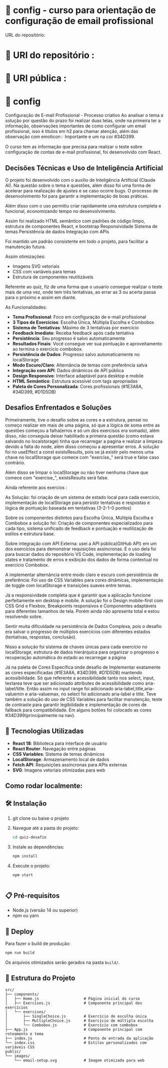 # 📧  config - curso para orientação de configuração de email profissional 


URL do repositório:
# 📧 URl do repositório : 

# 📧 URl  pública :

# 📧  config

 Configuração de E-mail Profissional - Processo criativo 
 Ao analisar o tema a solução por questão do prazo foi realizar duas telas, onde na primeira ter a informação, observações importantes de como configurar um email profissional, isso é titulos em h2 para chamar atenção, além das observação com emoticon💡 Importante e um na cor #34D399.

O curso tem as informação que precisa para realizar o teste sobre configuração de contas de e-mail profissional, foi desenvolvido com React.


## Decisões Técnicas e Uso de Inteligência Artificial 

O projeto foi desenvolvido com o auxílio de Inteligência Artificial (Claude AI).
Na questão sobre o tema e questões, além disso foi uma forma de acelerar  para realização de ajustes e se caso ocorre bugs.
O processo  de desenvolvimento foi para garantir a implementação de boas práticas. 

Além disso com o uso permitiu criar rapidamente uma estrutura completa e funcional, economizando tempo no desenvolvimento.


Assim foi realizado 
HTML semântico com padrões de código limpo, estrutura de componentes React, e bootstrap
Responsividade
Sistema de temas
Persistência de dados
Integração com APIs

Foi mantido um padrão consistente em todo o projeto, para facilitar a manutenção futura.

Assim otimizações:
   - Imagens SVG vetoriais
   - CSS com variáveis para temas
   - Estrutura de componentes reutilizáveis

Referente ao quiz, fiz de uma forma que o usuario consegue realizar o teste mais de uma vez, onde tem três tentativas, ao errar as 3 ou acerta passa para o próximo e assim em diante. 



As Funcionalidades:

- **Tema Profissional**: Foco em configuração de e-mail profissional
- **3 Tipos de Exercícios**: Escolha Única, Múltipla Escolha e Combobox
- **Sistema de Tentativas**: Máximo de 3 tentativas por exercício
- **Feedback Imediato**: Receba feedback após cada tentativa
- **Persistência**: Seu progresso é salvo automaticamente
- **Resultados Finais**: Você consegue ver sua pontuação e aproveitamento ao termina o exercicio combobox.
- **Persistência de Dados**: Progresso salvo automaticamente no localStorage
- **Modo Escuro/Claro**: Alternância de temas com preferência salva
- **Integração com API**: Dados dinâmicos de API pública
- **Design Responsivo**: Interface adaptável para desktop e mobile
- **HTML Semântico**: Estrutura acessível com tags apropriadas
- **Paleta de Cores Personalizada**: Cores profissionais (#1E3A8A, #34D399, #D1D5DB)




## Desafios Enfrentados e Soluções

Primeiramente, tive o desafio sobre as cores e a estrutura, pensei no começo realizar em mais de uma página, só que a lógica de soma entre as questões começou a falha(erros e só um dos exercisos era somado), além disso, não conseguia deixar habilitado a primeira questão (como estava salvando no localstorage) tinha que recarregar a pagina e realizar a limpeza devido a falta do node, além disso começou a apresentar erros.
A solução foi no  useEffect a const existsResults, pois se já existir pelo menos uma chave no localStorage que comece com "exercise_" será true e false caso contrário.

Além disso se limpar o localStorage ou não tiver nenhuma chave que comece com "exercise_", existsResults será false.

Ainda referente aos exercios :

As Solução: foi criação de um sistema de estado local para cada exercício, implementação de localStorage para persistir tentativas e respostas e lógica de pontuação baseada em tentativas (3-2-1-0 pontos)

Sobre os componentes distintos para Escolha Única, Múltipla Escolha e Combobox a solução foi: 
Criação de componentes especializados para cada tipo, sistema unificado de feedback e pontuação e reutilização de estilos e estrutura base.

Sobre integração com API Externa: usei a API pública(GitHub API) em um dos exercícios para demonstrar requisições assíncronas.
E o uso dela foi para buscar dados do repositório VS Code, implementação de loading states e tratamento de erros e exibição dos dados de forma contextual no exercício Combobox.

A implementar alternância entre modo claro e escuro com persistência de preferência:
Foi uso de CSS Variables para cores dinâmicas, implementação de toggle com localStorage e transições suaves entre temas.

Já a responsividade completa que é garantir que a aplicação funcione perfeitamente em desktop e mobile.
A solução foi o Design mobile-first com CSS Grid e Flexbox, Breakpoints responsivos e Componentes adaptáveis para diferentes tamanhos de tela.
Porém ainda não apresenta total e estou resolvendo sobre.

Sentir muita dificuldade na persistência de Dados Complexa, pois o 
desafio era salvar o progresso de múltiplos exercícios com diferentes estados (tentativas, respostas, conclusão).

Nisso a solução foi sistema de chaves únicas para cada exercício no localStorage, estrutura de dados hierárquica para organizar o progresso
e recuperação automática do estado ao recarregar a página

Já na paleta de Cores Específica onde desafio de Implementar exatamente as cores especificadas (#1E3A8A, #34D399, #D1D5DB) mantendo acessibilidade.
Só que referente a acessibilidade tanto nos select, input, textarea teve que ser adicionado attributes de acessibilidade como aria-label/title. 
Então assim no input range foi adicionado aria-label,title,aria-valuemin e aria-valuemax, no select foi adicionado aria-label e title.
Teve também a solução do uso de CSS Variables para facilitar manutenção, teste de contraste para garantir legibilidade e implementação de cores de fallback para compatibilidade.
Em alguns botões foi colocado as cores #34D399(principalmente na nav).



## 🎨 Tecnologias Utilizadas

- **React 18**: Biblioteca para interface de usuário
- **React Router**: Navegação entre páginas
- **CSS Variables**: Sistema de temas dinâmicos
- **LocalStorage**: Armazenamento local de dados
- **Fetch API**: Requisições assíncronas para APIs externas
- **SVG**: Imagens vetoriais otimizadas para web



##  Como rodar localmente:

## 🛠️ Instalação

1. git clone <url> ou baixe o projeto 

2. Navegue até a pasta do projeto:
   ```bash
   cd quiz-desafio
   ```

3. Instale as dependências:
   ```bash
   npm install
   ```

4. Execute o projeto:
   ```bash
   npm start



## 📋 Pré-requisitos

- Node.js (versão 14 ou superior)
- npm ou yarn





## 🚀 Deploy

Para fazer o build de produção:

```bash
npm run build
```

Os arquivos otimizados serão gerados na pasta `build/`.





## 📁 Estrutura do Projeto

```
src/
├── components/
│   ├── Home.js                    # Página inicial do curso
│   ├── Exercises.js               # Componente principal dos exercícios
│   └── exercises/
│       ├── SingleChoice.js        # Exercício de escolha única
│       ├── MultipleChoice.js      # Exercício de múltipla escolha
│       └── Combobox.js            # Exercício com combobox
├── App.js                         # Componente principal com roteamento e tema
├── index.js                       # Ponto de entrada da aplicação
└── index.css                      # Estilos personalizados com variáveis CSS
public/
└── images/
    └── email-setup.svg            # Imagem otimizada para web
```










